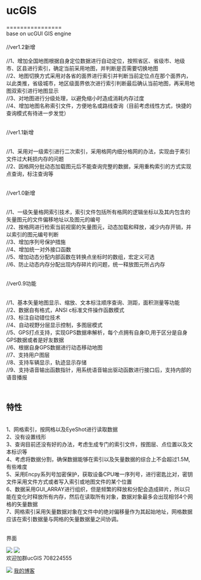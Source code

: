 # <br>ucGIS
================
<br>base on ucGUI GIS engine </br>
 <br>//ver1.2新增 </br>
 <br>   //1、增加全国地图根据自身定位数据进行自动定位，按照省区、省级市、地级市、区县进行索引，确定当前采用地图，并判断是否需要切换地图 
 <br>   //2、地图切换方式采用对各省的面界进行索引并判断当前定位点在那个面界内，以此类推，省级城市，地区级面界依次进行索引判断最后确认当前地图，再采用地图双索引进行地图显示 
 <br>   //3、对地图进行分级处理，以避免缩小时造成消耗内存过度 
 <br>   //4、增加地图名称索引文件，方便地名或路线查询（目前考虑线性方式，快捷的查询模式有待进一步发觉） 
 
 <br>//ver1.1新增 </br> 
 
 <br>   //1、采用对一级索引进行二次索引，采用格网内细分格网的办法，实现由于索引文件过大耗损内存的问题 
 <br>   //2、因格网分批动态加载图元后不能查询完整的数据，采用重构索引的方式实现点查询，标注查询等 
 
 <br>//ver1.0新增 </br>
 
 <br>   //1、一级矢量格网索引技术，索引文件包括所有格网的逻辑坐标以及其内包含的矢量图元的文件偏移地址以及图元的编号 
 <br>   //2、按格网进行检索当前视窗的矢量图元，动态加载和释放，减少内存开销，并以索引的图元编号判断 
 <br>   //3、增加序列号保护措施 
 <br>   //4、增加统一对外接口函数 
 <br>   //5、增加动态分配内部函数在转换点坐标时的数组，宏定义可选 
 <br>   //6、防止动态内存分配出现内存碎片的问题，统一释放图元所占内存 
 
 <br>//ver0.9功能 </br> 
 
 <br>   //1、基本矢量地图显示、缩放、文本标注顺序查询、测距，面积测量等功能 
 <br>   //2、数据自有格式，ANSI c标准文件操作函数模式 
 <br>   //3、标注自动错位技术 
 <br>   //4、自动视野分层显示控制，多图层模式 
 <br>   //5、GPS打点支持，实现GPS数据串解析，每个点拥有自身ID,用于区分是自身GPS数据或者是好友数据 
 <br>   //6、根据自身GPS数据进行动态移动地图 
 <br>   //7、支持用户图层 
 <br>   //8、支持车辆显示，轨迹显示存储 
 <br>   //9、支持语音输出函数指针，用系统语音输出驱动函数进行接口后，支持内部的语音播报</br>

<br>特性</br>
--------
<br>    1、网格索引，按网格以及EyeShot进行读取数据 
<br>    2、没有设置线形 
<br>    3、查询目前还没有好的办法，考虑生成专门的索引文件，按图层、点位置以及文本标识等 
<br>    4、考虑将数据分割，确保数据能够在索引以及矢量数据的综合上不会超过1.5M,有些难度 
<br>    5、采用Encpy系列号加密保护，获取设备CPU唯一序列号，进行密匙比对，密钥文件采用文件方式或者写入索引或地图文件的某个位置 
<br>    6、数据采用GUI_ARRAY进行组织，但是频繁的释放和分配会造成碎片，所以只能在变化时释放所有内存，然后在读取所有对象，数据对象最多会出现相邻4个网格的矢量数据 
<br>    7、网格索引采用矢量数据对象在文件中的绝对偏移量作为其起始地址，网格数据应该在索引数据量与网格的矢量数据量之间协调。
</br>

<br>界面</br>

![](https://github.com/xiangxud/ucGIS/blob/master/ucGISEngine/GUI.jpg)
![](https://github.com/xiangxud/ucGIS/blob/master/ucGISEngine/GUI1.jpg)
<br>欢迎加群ucGIS 708224555</br>

![](https://github.com/xiangxud/ucGIS/blob/master/ucGISEngine/QQID.jpg)
[我的博客](https://blog.csdn.net/superxxd)  

